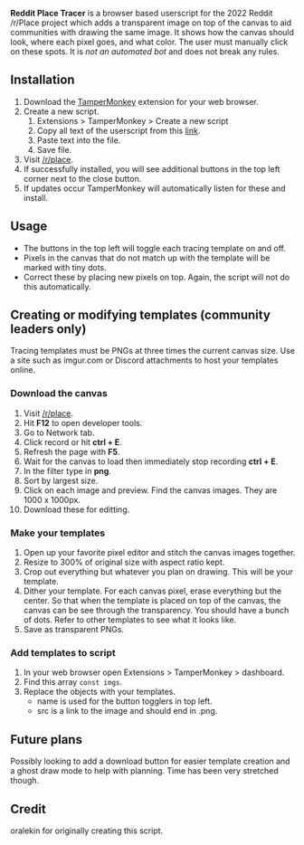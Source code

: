 **Reddit Place Tracer** is a browser based userscript for the 2022 Reddit /r/Place project which adds a transparent image on top of the canvas to aid communities with drawing the same image.  It shows how the canvas should look, where each pixel goes, and what color. The user must manually click on these spots.  It is *not an automated bot* and does not break any rules.


## Installation
1. Download the [TamperMonkey](https://www.tampermonkey.net/) extension for your web browser.
2. Create a new script.
   1. Extensions > TamperMonkey > Create a new script
   2. Copy all text of the userscript from this [link](https://github.com/lobcog/reddit-place-tracer/raw/main/userscript.user.js).
   3. Paste text into the file.
   4. Save file.
3. Visit [/r/place](https://www.reddit.com/r/place/).  
4. If successfully installed, you will see additional buttons in the top left corner next to the close button.
3. If updates occur TamperMonkey will automatically listen for these and install.

## Usage
* The buttons in the top left will toggle each tracing template on and off.
* Pixels in the canvas that do not match up with the template will be marked with tiny dots.
* Correct these by placing new pixels on top.  Again, the script will not do this automatically.


## Creating or modifying templates (community leaders only)
Tracing templates must be PNGs at three times the current canvas size.  Use a site such as imgur.com or Discord attachments to host your templates online.

### Download the canvas
1. Visit [/r/place](https://www.reddit.com/r/place/).
2. Hit **F12** to open developer tools.
3. Go to Network tab.
4. Click record or hit **ctrl + E**.
5. Refresh the page with **F5**.
6. Wait for the canvas to load then immediately stop recording **ctrl + E**.
7. In the filter type in **png**.
8. Sort by largest size.
9. Click on each image and preview.  Find the canvas images.  They are 1000 x 1000px.
10. Download these for editting.

### Make your templates
1. Open up your favorite pixel editor and stitch the canvas images together.
2. Resize to 300% of original size with aspect ratio kept.
3. Crop out everything but whatever you plan on drawing.  This will be your template.
4. Dither your template.  For each canvas pixel, erase everything but the center. So that when the template is placed on top of the canvas, the canvas can be see through the transparency.  You should have a bunch of dots.  Refer to other templates to see what it looks like.
5. Save as transparent PNGs.

### Add templates to script
1. In your web browser open Extensions > TamperMonkey > dashboard.
2. Find this array `const imgs`.
3. Replace the objects with your templates.
	* name is used for the button togglers in top left.
	* src is a link to the image and should end in .png.



## Future plans
Possibly looking to add a download button for easier template creation and a ghost draw mode to help with planning.  Time has been very stretched though.

## Credit
oralekin for originally creating this script.

